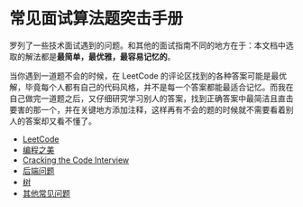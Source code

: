 # 常见面试算法题突击手册

罗列了一些技术面试遇到的问题。和其他的面试指南不同的地方在于：本文档中选取的解法都是**最简单，最优雅，最容易记忆的**。

当你遇到一道题不会的时候，在 LeetCode 的评论区找到的各种答案可能是最优解，毕竟每个人都有自己的代码风格，并不是每一个答案都能最适合记忆。而我在自己做完一道题之后，又仔细研究学习别人的答案，找到正确答案中最简洁且直击要害的那一个，并在关键地方添加注释，这样再有不会的题的时候就不需要看着别人的答案却又看不懂了。


* [LeetCode](leetcode.md)
* [编程之美](beauty.md)
* [Cracking the Code Interview](cracking.md)
* [后端问题](backend.md)
* [树](tree.md)
* [其他常见问题](others.md)

